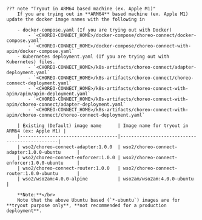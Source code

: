 
    ??? note "Tryout in ARM64 based machine (ex. Apple M1)"
        If you are trying out in **ARM64** based machine (ex. Apple M1) update the docker image names with the following in
    
        - docker-compose.yaml (If you are trying out with Docker)
            - `<CHOREO-CONNECT_HOME>/docker-compose/choreo-connect/docker-compose.yaml`
            - `<CHOREO-CONNECT_HOME>/docker-compose/choreo-connect-with-apim/docker-compose.yaml`
        - Kubernetes deployment.yaml (If you are trying out with Kubernetes) files.
            - `<CHOREO-CONNECT_HOME>/k8s-artifacts/choreo-connect/adapter-deployment.yaml`
            - `<CHOREO-CONNECT_HOME>/k8s-artifacts/choreo-connect/choreo-connect-deployment.yaml`
            - `<CHOREO-CONNECT_HOME>/k8s-artifacts/choreo-connect-with-apim/apim/apim-deployment.yaml`
            - `<CHOREO-CONNECT_HOME>/k8s-artifacts/choreo-connect-with-apim/choreo-connect/adapter-deployment.yaml`
            - `<CHOREO-CONNECT_HOME>/k8s-artifacts/choreo-connect-with-apim/choreo-connect/choreo-connect-deployment.yaml`
        
        | Existing (Default) image name      | Image name for tryout in ARM64 (ex: Apple M1) |
        |------------------------------------|-----------------------------------------------|
        | wso2/choreo-connect-adapter:1.0.0  | wso2/choreo-connect-adapter:1.0.0-ubuntu      |
        | wso2/choreo-connect-enforcer:1.0.0 | wso2/choreo-connect-enforcer:1.0.0-ubuntu     |
        | wso2/choreo-connect-router:1.0.0   | wso2/choreo-connect-router:1.0.0-ubuntu       |
        | wso2/wso2am:4.0.0-alpine           | wso2am/wso2am:4.0.0-ubuntu                    |
    
        **Note:**</br>
        Note that the above Ubuntu based (`*-ubuntu`) images are for **tryout purpose only**, **not recommended for a production deployment**.
